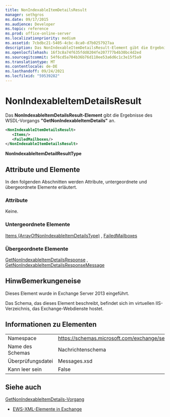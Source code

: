 ```yaml
---
title: NonIndexableItemDetailsResult
manager: sethgros
ms.date: 09/17/2015
ms.audience: Developer
ms.topic: reference
ms.prod: office-online-server
ms.localizationpriority: medium
ms.assetid: 7cbdbc21-5405-4cbc-8ca0-d7b0257927aa
description: Das NonIndexableItemDetailsResult-Element gibt die Ergebnisse des WSDL-Vorgangs "GetNonIndexableItemDetails" an.
ms.openlocfilehash: 16f3c8a74f635fdd8204fe207777b4b30bc4d2ed
ms.sourcegitcommit: 54f6cd5a704b36b76d110ee53a6d6c1c3e15f5a9
ms.translationtype: MT
ms.contentlocale: de-DE
ms.lasthandoff: 09/24/2021
ms.locfileid: "59539282"
---
```

# <a name="nonindexableitemdetailsresult"></a>NonIndexableItemDetailsResult

Das **NonIndexableItemDetailsResult-Element** gibt die Ergebnisse des WSDL-Vorgangs **"GetNonIndexableItemDetails"** an. 
  
```XML
<NonIndexableItemDetailsResult>
   <Items/>
   <FailedMailboxes/>
</NonIndexableItemDetailsResult>
```

 **NonIndexableItemDetailResultType**
## <a name="attributes-and-elements"></a>Attribute und Elemente

In den folgenden Abschnitten werden Attribute, untergeordnete und übergeordnete Elemente erläutert.
  
### <a name="attributes"></a>Attribute

Keine.
  
### <a name="child-elements"></a>Untergeordnete Elemente

[Items (ArrayOfNonIndexableItemDetailsType)](items-arrayofnonindexableitemdetailstype.md) , [FailedMailboxes](failedmailboxes.md)
  
### <a name="parent-elements"></a>Übergeordnete Elemente

[GetNonIndexableItemDetailsResponse](getnonindexableitemdetailsresponse.md) , [GetNonIndexableItemDetailsResponseMessage](getnonindexableitemdetailsresponsemessage.md)
  
## <a name="remarks"></a>HinwBemerkungeneise

Dieses Element wurde in Exchange Server 2013 eingeführt.
  
Das Schema, das dieses Element beschreibt, befindet sich im virtuellen IIS-Verzeichnis, das Exchange-Webdienste hostet.
  
## <a name="element-information"></a>Informationen zu Elementen

|||
|:-----|:-----|
|Namespace  <br/> |https://schemas.microsoft.com/exchange/services/2006/messages  <br/> |
|Name des Schemas  <br/> |Nachrichtenschema  <br/> |
|Überprüfungsdatei  <br/> |Messages.xsd  <br/> |
|Kann leer sein  <br/> |False  <br/> |
   
## <a name="see-also"></a>Siehe auch



[GetNonIndexableItemDetails-Vorgang](getnonindexableitemdetails-operation.md)


- [EWS-XML-Elemente in Exchange](ews-xml-elements-in-exchange.md)

